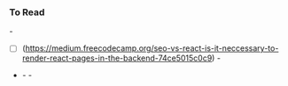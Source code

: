 ### To Read

-[](https://hackernoon.com/redux-step-by-step-a-simple-and-robust-workflow-for-real-life-apps-1fdf7df46092)
- [ ] (https://medium.freecodecamp.org/seo-vs-react-is-it-neccessary-to-render-react-pages-in-the-backend-74ce5015c0c9)
-[](https://medium.freecodecamp.org/visual-variants-for-react-components-with-styled-components-dfaff6a76273)
- [](https://www.linkedin.com/groups/121615/121615-6288283877647745027?midToken=AQG6kyszy63iKA&trk=eml-b2_anet_digest_of_digests-group_discussions-26-discussion~subject&trkEmail=eml-b2_anet_digest_of_digests-group_discussions-26-discussion~subject-null-7tls77~j5ktu1cr~mo-null-communities~group~discussion&lipi=urn%3Ali%3Apage%3Aemail_b2_anet_digest_of_digests%3BPCTQFKieTEa6X3%2Bd5Hy4ow%3D%3D)
-[](https://medium.freecodecamp.org/real-integration-tests-with-react-redux-and-react-router-417125212638)
-[](https://medium.freecodecamp.org/reacts-jsx-vs-vue-s-templates-a-showdown-on-the-front-end-b00a70470409#.5aunyn6nj)
